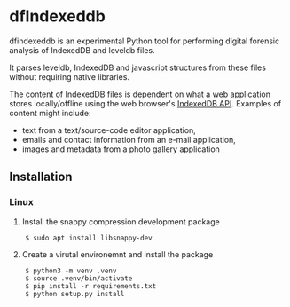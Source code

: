 # dfIndexeddb

dfindexeddb is an experimental Python tool for performing digital forensic
analysis of IndexedDB and leveldb files.

It parses leveldb, IndexedDB and javascript structures from these files without
requiring native libraries.

The content of IndexedDB files is dependent on what a web application stores
locally/offline using the web browser's 
[IndexedDB API](https://www.w3.org/TR/IndexedDB/).  Examples of content might 
include:
* text from a text/source-code editor application,
* emails and contact information from an e-mail application,
* images and metadata from a photo gallery application

## Installation

### Linux

1. Install the snappy compression development package

```
    $ sudo apt install libsnappy-dev
```

2. Create a virutal environemnt and install the package

```
    $ python3 -m venv .venv
    $ source .venv/bin/activate
    $ pip install -r requirements.txt
    $ python setup.py install
```
